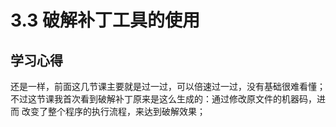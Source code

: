 # 3.3 破解补丁工具的使用

## 学习心得
还是一样，前面这几节课主要就是过一过，可以倍速过一过，没有基础很难看懂；
不过这节课我首次看到破解补丁原来是这么生成的：通过修改原文件的机器码，进而
改变了整个程序的执行流程，来达到破解效果；
